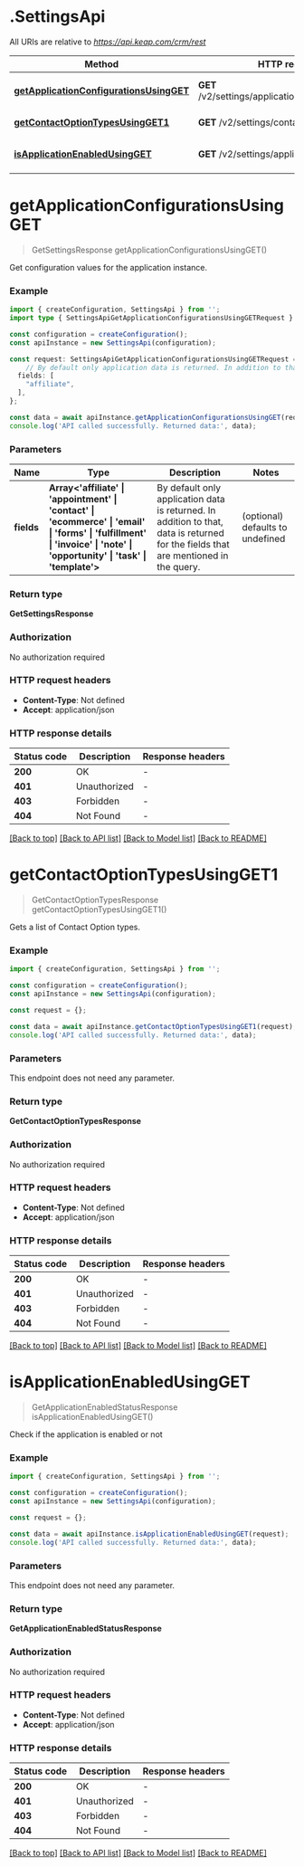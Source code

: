 # .SettingsApi

All URIs are relative to *https://api.keap.com/crm/rest*

Method | HTTP request | Description
------------- | ------------- | -------------
[**getApplicationConfigurationsUsingGET**](SettingsApi.md#getApplicationConfigurationsUsingGET) | **GET** /v2/settings/applications:getConfiguration | Get Application Configuration
[**getContactOptionTypesUsingGET1**](SettingsApi.md#getContactOptionTypesUsingGET1) | **GET** /v2/settings/contactOptionTypes | Get Contact Option types
[**isApplicationEnabledUsingGET**](SettingsApi.md#isApplicationEnabledUsingGET) | **GET** /v2/settings/applications:isEnabled | Get Application Status


# **getApplicationConfigurationsUsingGET**
> GetSettingsResponse getApplicationConfigurationsUsingGET()

Get configuration values for the application instance.

### Example


```typescript
import { createConfiguration, SettingsApi } from '';
import type { SettingsApiGetApplicationConfigurationsUsingGETRequest } from '';

const configuration = createConfiguration();
const apiInstance = new SettingsApi(configuration);

const request: SettingsApiGetApplicationConfigurationsUsingGETRequest = {
    // By default only application data is returned. In addition to that, data is returned for the fields that are mentioned in the query. (optional)
  fields: [
    "affiliate",
  ],
};

const data = await apiInstance.getApplicationConfigurationsUsingGET(request);
console.log('API called successfully. Returned data:', data);
```


### Parameters

Name | Type | Description  | Notes
------------- | ------------- | ------------- | -------------
 **fields** | **Array<&#39;affiliate&#39; &#124; &#39;appointment&#39; &#124; &#39;contact&#39; &#124; &#39;ecommerce&#39; &#124; &#39;email&#39; &#124; &#39;forms&#39; &#124; &#39;fulfillment&#39; &#124; &#39;invoice&#39; &#124; &#39;note&#39; &#124; &#39;opportunity&#39; &#124; &#39;task&#39; &#124; &#39;template&#39;>** | By default only application data is returned. In addition to that, data is returned for the fields that are mentioned in the query. | (optional) defaults to undefined


### Return type

**GetSettingsResponse**

### Authorization

No authorization required

### HTTP request headers

 - **Content-Type**: Not defined
 - **Accept**: application/json


### HTTP response details
| Status code | Description | Response headers |
|-------------|-------------|------------------|
**200** | OK |  -  |
**401** | Unauthorized |  -  |
**403** | Forbidden |  -  |
**404** | Not Found |  -  |

[[Back to top]](#) [[Back to API list]](README.md#documentation-for-api-endpoints) [[Back to Model list]](README.md#documentation-for-models) [[Back to README]](README.md)

# **getContactOptionTypesUsingGET1**
> GetContactOptionTypesResponse getContactOptionTypesUsingGET1()

Gets a list of Contact Option types.

### Example


```typescript
import { createConfiguration, SettingsApi } from '';

const configuration = createConfiguration();
const apiInstance = new SettingsApi(configuration);

const request = {};

const data = await apiInstance.getContactOptionTypesUsingGET1(request);
console.log('API called successfully. Returned data:', data);
```


### Parameters
This endpoint does not need any parameter.


### Return type

**GetContactOptionTypesResponse**

### Authorization

No authorization required

### HTTP request headers

 - **Content-Type**: Not defined
 - **Accept**: application/json


### HTTP response details
| Status code | Description | Response headers |
|-------------|-------------|------------------|
**200** | OK |  -  |
**401** | Unauthorized |  -  |
**403** | Forbidden |  -  |
**404** | Not Found |  -  |

[[Back to top]](#) [[Back to API list]](README.md#documentation-for-api-endpoints) [[Back to Model list]](README.md#documentation-for-models) [[Back to README]](README.md)

# **isApplicationEnabledUsingGET**
> GetApplicationEnabledStatusResponse isApplicationEnabledUsingGET()

Check if the application is enabled or not

### Example


```typescript
import { createConfiguration, SettingsApi } from '';

const configuration = createConfiguration();
const apiInstance = new SettingsApi(configuration);

const request = {};

const data = await apiInstance.isApplicationEnabledUsingGET(request);
console.log('API called successfully. Returned data:', data);
```


### Parameters
This endpoint does not need any parameter.


### Return type

**GetApplicationEnabledStatusResponse**

### Authorization

No authorization required

### HTTP request headers

 - **Content-Type**: Not defined
 - **Accept**: application/json


### HTTP response details
| Status code | Description | Response headers |
|-------------|-------------|------------------|
**200** | OK |  -  |
**401** | Unauthorized |  -  |
**403** | Forbidden |  -  |
**404** | Not Found |  -  |

[[Back to top]](#) [[Back to API list]](README.md#documentation-for-api-endpoints) [[Back to Model list]](README.md#documentation-for-models) [[Back to README]](README.md)


